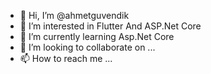 - 👋 Hi, I’m @ahmetguvendik
- 👀 I’m interested in Flutter And ASP.Net Core
- 🌱 I’m currently learning Asp.Net Core
- 💞️ I’m looking to collaborate on ...
- 📫 How to reach me ...

<!---
ahmetguvendik/ahmetguvendik is a ✨ special ✨ repository because its `README.md` (this file) appears on your GitHub profile.
You can click the Preview link to take a look at your changes.
--->
